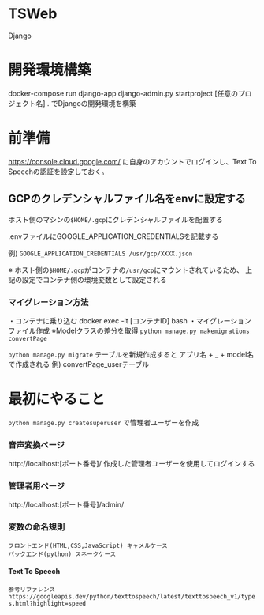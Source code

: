 # TSWeb
Django

# 開発環境構築
docker-compose run django-app django-admin.py startproject [任意のプロジェクト名] .
でDjangoの開発環境を構築

# 前準備
https://console.cloud.google.com/
に自身のアカウントでログインし、Text To Speechの認証を設定しておく。

## GCPのクレデンシャルファイル名をenvに設定する
ホスト側のマシンの`$HOME/.gcp`にクレデンシャルファイルを配置する

.envファイルにGOOGLE_APPLICATION_CREDENTIALSを記載する

例)
`GOOGLE_APPLICATION_CREDENTIALS /usr/gcp/XXXX.json`

※ ホスト側の`$HOME/.gcp`がコンテナの`/usr/gcp`にマウントされているため、
上記の設定でコンテナ側の環境変数として設定される

### マイグレーション方法
・コンテナに乗り込む
docker exec -it [コンテナID] bash 
・マイグレーションファイル作成 ※Modelクラスの差分を取得
`python manage.py makemigrations convertPage`

`python manage.py migrate`
テーブルを新規作成すると
アプリ名 + _ + model名で作成される
例) convertPage_userテーブル

# 最初にやること
`python manage.py createsuperuser`
で管理者ユーザーを作成

### 音声変換ページ
http://localhost:[ポート番号]/
作成した管理者ユーザーを使用してログインする

### 管理者用ページ
http://localhost:[ポート番号]/admin/


### 変数の命名規則
```
フロントエンド(HTML,CSS,JavaScript) キャメルケース
バックエンド(python) スネークケース
```

#### Text To Speech
`参考リファレンス`
`https://googleapis.dev/python/texttospeech/latest/texttospeech_v1/types.html?highlight=speed`
